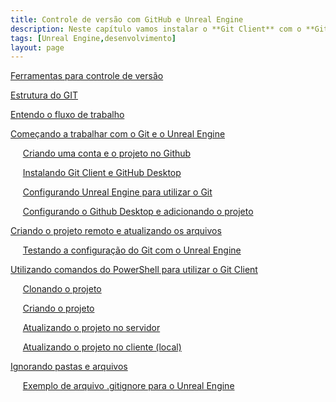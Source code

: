 ```yaml
---
title: Controle de versão com GitHub e Unreal Engine
description: Neste capítulo vamos instalar o **Git Client** com o **GitHub Desktop** para versionamento de arquivos no **Unreal Engine** e apresentar comandos básicos.
tags: [Unreal Engine,desenvolvimento]
layout: page
---
```


[Ferramentas para controle de versão](#ferramentas-para-controle-de-vers-o)

[Estrutura do GIT](#estrutura-do-git)

[Entendo o fluxo de trabalho](#entendo-o-fluxo-de-trabalho)

[Começando a trabalhar com o Git e o Unreal Engine](#come-ando-a-trabalhar-com-o-git-e-o-unreal-engine)

&nbsp;&nbsp;&nbsp;&nbsp;&nbsp;[Criando uma conta e o projeto no Github](#criando-uma-conta-e-o-projeto-no-github)

&nbsp;&nbsp;&nbsp;&nbsp;&nbsp;[Instalando Git Client e GitHub Desktop](#instalando-git-client-e-github-desktop)

&nbsp;&nbsp;&nbsp;&nbsp;&nbsp;[Configurando Unreal Engine para utilizar o Git](#configurando-unreal-engine-para-utilizar-o-git)

&nbsp;&nbsp;&nbsp;&nbsp;&nbsp;[Configurando o Github Desktop e adicionando o projeto](#configurando-o-github-desktop-e-adicionando-o-projeto)

[Criando o projeto remoto e atualizando os arquivos](#criando-o-projeto-remoto-e-atualizando-os-arquivos)

&nbsp;&nbsp;&nbsp;&nbsp;&nbsp;[Testando a configuração do Git com o Unreal Engine](#testando-a-configura--o-do-git-com-o-unreal-engine)

[Utilizando comandos do PowerShell para utilizar o Git Client](#utilizando-comandos-do-powershell-para-utilizar-o-git-client)

&nbsp;&nbsp;&nbsp;&nbsp;&nbsp;[Clonando o projeto](#clonando-o-projeto)

&nbsp;&nbsp;&nbsp;&nbsp;&nbsp;[Criando o projeto](#criando-o-projeto)

&nbsp;&nbsp;&nbsp;&nbsp;&nbsp;[Atualizando o projeto no servidor](#atualizando-o-projeto-no-servidor)

&nbsp;&nbsp;&nbsp;&nbsp;&nbsp;[Atualizando o projeto no cliente (local)](#atualizando-o-projeto-no-cliente--local-)

[Ignorando pastas e arquivos](#ignorando-pastas-e-arquivos)

&nbsp;&nbsp;&nbsp;&nbsp;&nbsp;[Exemplo de arquivo .gitignore para o Unreal Engine](#exemplo-de-arquivo-gitignore-para-o-unreal-engine)

